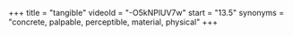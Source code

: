 +++
title = "tangible"
videoId = "-O5kNPlUV7w"
start = "13.5"
synonyms = "concrete, palpable, perceptible, material, physical"
+++

